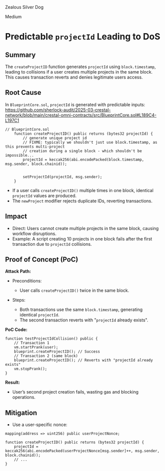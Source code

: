 Zealous Silver Dog

Medium

# Predictable `projectId` Leading to DoS

## Summary
The `createProjectID` function generates `projectId` using `block.timestamp`, leading to collisions if a user creates multiple projects in the same block. This causes transaction reverts and denies legitimate users access.

## Root Cause
In `BlueprintCore.sol`, `projectId` is generated with predictable inputs:
https://github.com/sherlock-audit/2025-03-crestal-network/blob/main/crestal-omni-contracts/src/BlueprintCore.sol#L189C4-L197C1

```solidity
// BlueprintCore.sol  
    function createProjectID() public returns (bytes32 projectId) {
        // generate unique project id
        // FIXME: typically we shouldn't just use block.timestamp, as this prevents multi-project
        // creation during a single block - which shouldn't be impossible...
        projectId = keccak256(abi.encodePacked(block.timestamp, msg.sender, block.chainid));


        setProjectId(projectId, msg.sender);
    }
```
- If a user calls `createProjectID()` multiple times in one block, identical `projectId` values are produced.
- The `newProject` modifier rejects duplicate IDs, reverting transactions.

## Impact
- Direct: Users cannot create multiple projects in the same block, causing workflow disruptions.
- Example: A script creating 10 projects in one block fails after the first transaction due to `projectId` collisions.

## Proof of Concept (PoC)
**Attack Path:**

- Preconditions:

   - User calls `createProjectID()` twice in the same block.

- Steps:
   
   - Both transactions use the same `block.timestamp`, generating identical `projectId`.
   - The second transaction reverts with "`projectId` already exists".

**PoC Code:**

```solidity
function testProjectIdCollision() public {  
    // Transaction 1  
    vm.startPrank(user);  
    blueprint.createProjectID(); // Success  
    // Transaction 2 (same block)  
    blueprint.createProjectID(); // Reverts with "projectId already exists"  
    vm.stopPrank();  
}  
```
**Result:**
- User’s second project creation fails, wasting gas and blocking operations.

## Mitigation
- Use a user-specific nonce:

```solidity
mapping(address => uint256) public userProjectNonce;  

function createProjectID() public returns (bytes32 projectId) {  
    projectId = keccak256(abi.encodePacked(userProjectNonce[msg.sender]++, msg.sender, block.chainid));  
    // ...  
}  
```